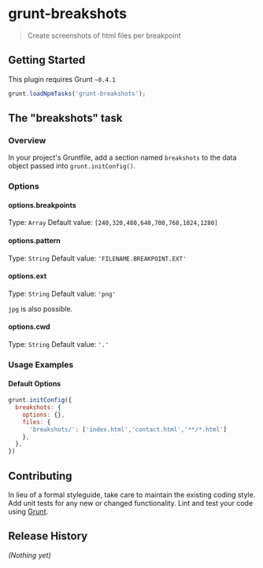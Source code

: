 # grunt-breakshots

> Create screenshots of html files per breakpoint

## Getting Started
This plugin requires Grunt `~0.4.1`

```js
grunt.loadNpmTasks('grunt-breakshots');
```

## The "breakshots" task

### Overview
In your project's Gruntfile, add a section named `breakshots` to the data object passed into `grunt.initConfig()`.


### Options

#### options.breakpoints
Type: `Array`
Default value: `[240,320,480,640,700,768,1024,1280]`

#### options.pattern
Type: `String`
Default value: `'FILENAME.BREAKPOINT.EXT'`

#### options.ext
Type: `String`
Default value: `'png'`

`jpg` is also possible.

#### options.cwd
Type: `String`
Default value: `'.'`


### Usage Examples

#### Default Options
```js
grunt.initConfig({
  breakshots: {
    options: {},
    files: {
      'breakshots/': ['index.html','contact.html','**/*.html']
    },
  },
})
```


## Contributing
In lieu of a formal styleguide, take care to maintain the existing coding style. Add unit tests for any new or changed functionality. Lint and test your code using [Grunt](http://gruntjs.com/).

## Release History
_(Nothing yet)_
